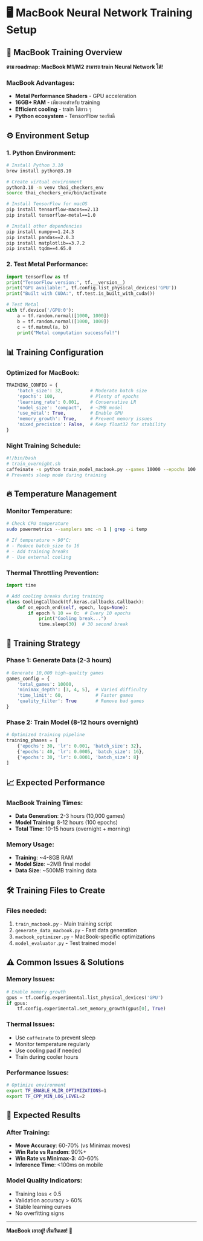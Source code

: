 # 🖥️ MacBook Neural Network Training Setup

## 🚀 MacBook Training Overview

**ตาม roadmap: MacBook M1/M2 สามารถ train Neural Network ได้!**

### **MacBook Advantages:**
- **Metal Performance Shaders** - GPU acceleration
- **16GB+ RAM** - เพียงพอสำหรับ training
- **Efficient cooling** - train ได้ยาว ๆ
- **Python ecosystem** - TensorFlow รองรับดี

## ⚙️ Environment Setup

### **1. Python Environment:**
```bash
# Install Python 3.10
brew install python@3.10

# Create virtual environment
python3.10 -m venv thai_checkers_env
source thai_checkers_env/bin/activate

# Install TensorFlow for macOS
pip install tensorflow-macos==2.13
pip install tensorflow-metal==1.0

# Install other dependencies
pip install numpy==1.24.3
pip install pandas==2.0.3
pip install matplotlib==3.7.2
pip install tqdm==4.65.0
```

### **2. Test Metal Performance:**
```python
import tensorflow as tf
print("TensorFlow version:", tf.__version__)
print("GPU available:", tf.config.list_physical_devices('GPU'))
print("Built with CUDA:", tf.test.is_built_with_cuda())

# Test Metal
with tf.device('/GPU:0'):
    a = tf.random.normal([1000, 1000])
    b = tf.random.normal([1000, 1000])
    c = tf.matmul(a, b)
    print("Metal computation successful!")
```

## 📊 Training Configuration

### **Optimized for MacBook:**
```python
TRAINING_CONFIG = {
    'batch_size': 32,          # Moderate batch size
    'epochs': 100,             # Plenty of epochs
    'learning_rate': 0.001,    # Conservative LR
    'model_size': 'compact',   # ~2MB model
    'use_metal': True,         # Enable GPU
    'memory_growth': True,     # Prevent memory issues
    'mixed_precision': False,  # Keep float32 for stability
}
```

### **Night Training Schedule:**
```bash
#!/bin/bash
# train_overnight.sh
caffeinate -s python train_model_macbook.py --games 10000 --epochs 100
# Prevents sleep mode during training
```

## 🔥 Temperature Management

### **Monitor Temperature:**
```bash
# Check CPU temperature
sudo powermetrics --samplers smc -n 1 | grep -i temp

# If temperature > 90°C:
# - Reduce batch_size to 16
# - Add training breaks
# - Use external cooling
```

### **Thermal Throttling Prevention:**
```python
import time

# Add cooling breaks during training
class CoolingCallback(tf.keras.callbacks.Callback):
    def on_epoch_end(self, epoch, logs=None):
        if epoch % 10 == 0:  # Every 10 epochs
            print("Cooling break...")
            time.sleep(30)  # 30 second break
```

## 🎯 Training Strategy

### **Phase 1: Generate Data (2-3 hours)**
```python
# Generate 10,000 high-quality games
games_config = {
    'total_games': 10000,
    'minimax_depth': [3, 4, 5],  # Varied difficulty
    'time_limit': 60,            # Faster games
    'quality_filter': True       # Remove bad games
}
```

### **Phase 2: Train Model (8-12 hours overnight)**
```python
# Optimized training pipeline
training_phases = [
    {'epochs': 30, 'lr': 0.001, 'batch_size': 32},
    {'epochs': 40, 'lr': 0.0005, 'batch_size': 16},
    {'epochs': 30, 'lr': 0.0001, 'batch_size': 8}
]
```

## 📈 Expected Performance

### **MacBook Training Times:**
- **Data Generation**: 2-3 hours (10,000 games)
- **Model Training**: 8-12 hours (100 epochs)
- **Total Time**: 10-15 hours (overnight + morning)

### **Memory Usage:**
- **Training**: ~4-8GB RAM
- **Model Size**: ~2MB final model
- **Data Size**: ~500MB training data

## 🛠️ Training Files to Create

### **Files needed:**
1. `train_macbook.py` - Main training script
2. `generate_data_macbook.py` - Fast data generation
3. `macbook_optimizer.py` - MacBook-specific optimizations
4. `model_evaluator.py` - Test trained model

## ⚠️ Common Issues & Solutions

### **Memory Issues:**
```python
# Enable memory growth
gpus = tf.config.experimental.list_physical_devices('GPU')
if gpus:
    tf.config.experimental.set_memory_growth(gpus[0], True)
```

### **Thermal Issues:**
- Use `caffeinate` to prevent sleep
- Monitor temperature regularly
- Use cooling pad if needed
- Train during cooler hours

### **Performance Issues:**
```bash
# Optimize environment
export TF_ENABLE_MLIR_OPTIMIZATIONS=1
export TF_CPP_MIN_LOG_LEVEL=2
```

## 🎯 Expected Results

### **After Training:**
- **Move Accuracy**: 60-70% (vs Minimax moves)
- **Win Rate vs Random**: 90%+
- **Win Rate vs Minimax-3**: 40-60%
- **Inference Time**: <100ms on mobile

### **Model Quality Indicators:**
- Training loss < 0.5
- Validation accuracy > 60%
- Stable learning curves
- No overfitting signs

---

**MacBook เอาอยู่! เริ่มกันเลย! 🚀**
